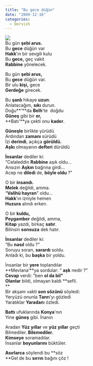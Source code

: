 ```yaml
---
title: "Bu gece düğün"
date: "2009-12-16"
categories: 
  - Dervish
---
```


![](../uploads/image/pir(1).jpg)  
Bu gün **şebi arus.**  
Bu **gece** düğün var  
**Hakk**’ın bir sevgili kulu  
Bu **gece,** geç vakit  
**Rabbine** yönelecek.

Bu gün **şebi arus,**  
Bu **gece** düğün var.  
Bir ulu **kişi,** gece  
**Gerdeğe** girecek.

Bu **şanlı** hikaye **uzun**:  
Anlatacağım, **sıkı** durun.   
Doğu**'**da **Belh**'te  doğdu   
**Güneş** gibi bir **er,**  
**Batı'**ya çekti onu **kader**.  
  
**Güneşle** birlikte yürüdü  
Ardından **zamanı** sürüdü  
İzi **derindi**, açıkça **görüldü.  
Aşkı** olmayanın **defteri** dürüldü  
  
**İnsanlar** dediler ki:  
“Celaleddin **Rabbine** aşık oldu...  
Ansızın **Aşkın** bağrına girdi…  
Acep ne **diledi** de, **böyle oldu** ?”  
  
O bir **insandı.  
Melek** değildi, amma.  
“**Valihü hayran**” oldu…  
**Hakk**'ın izniyle hemen  
**Huzura** alındı erken.  
  
O bir **kuldu,  
Peygamber** değildi, amma,  
**Kitap** yazdı, birkaç **satır**.  
Bilinsin **sonsuza** dek hatır.  
  
**İnsanlar** dediler ki:  
“Bu **nasıl** oldu ?”  
Soruyu soran, **sarardı** soldu.  
Anladı ki, bu **başka** bir yoldu.  
  
İnsanlar bir **yere** toplandılar  
**Mevlana’**ya sordular: “ **aşk** nedir ?”  
**Cevap** verdi: "ben **ol da bil"  
Olanlar** bildi, olmayan kaldı **sefil.  
**  
Bir akşam vakti **son sözünü** söyledi:  
Yeryüzü onunla **Tanrı**'yı gözledi  
Yaratıklar **Yaradan**ı özledi.  
  
**Battı** ufuklarında **Konya**'nın  
Yine **güneş** gibi. İnanın  
  
Aradan **Yüz yıllar** ve **yüz yıllar** geçti  
Bilmediler. **Bilemediler.  
Kimseye** soramadılar.  
İnsanlar **boyunlarını** büktüler.  
  
**Asırlarca** söylendi bu **söz  
**Gel de bu **sırrın** bağını çöz !
